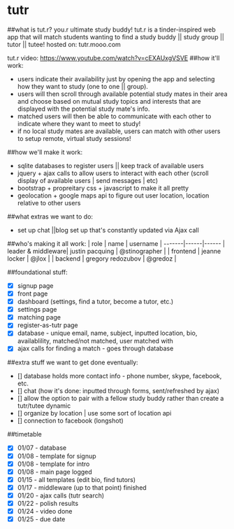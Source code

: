 # tutr  
##what is tut.r? you.r ultimate study buddy!
tut.r is a tinder-inspired web app that will match students wanting to find a study buddy || study group || tutor || tutee!
hosted on: tutr.mooo.com

tut.r video: https://www.youtube.com/watch?v=cEXAUxgVSVE
##how it'll work:
* users indicate their availability just by opening the app and selecting how they want to study (one to one || group).
* users will then scroll through available potential study mates in their area and choose based on mutual study topics and interests that are displayed with the potential study mate's info.
* matched users will then be able to communicate with each other to indicate where they want to meet to study!
* if no local study mates are available, users can match with other users to setup remote, virtual study sessions!

##how we'll make it work: 
- sqlite databases to register users || keep track of available users
- jquery + ajax calls to allow users to interact with each other (scroll display of available users | send messages | etc)
- bootstrap + propreitary css + javascript to make it all pretty
- geolocation + google maps api to figure out user location, location relative to other users

##what extras we want to do:
- set up chat ||blog set up that's constantly updated via Ajax call

##who's making it all work:
| role | name | username |
-------|------|------
| leader & middleware| justin pacquing | @stinographer |
| frontend | jeanne locker | @jlox |
| backend | gregory redozubov | @gredoz |

##foundational stuff:
- [x] signup page
- [x] front page
- [x] dashboard (settings, find a tutor, become a tutor, etc.)
- [x] settings page
- [x] matching page
- [x] register-as-tutr page
- [x] database - unique email, name, subject, inputted location, bio, availablility, matched/not matched, user matched with
- [x] ajax calls for finding a match - goes through database

##extra stuff we want to get done eventually:
- [] database holds more contact info - phone number, skype, facebook, etc.
- [] chat (how it's done: inputted through forms, sent/refreshed by ajax)
- [] allow the option to pair with a fellow study buddy rather than create a tutr/tutee dynamic
- [] organize by location | use some sort of location api
- [] connection to facebook (longshot)

##timetable
- [x] 01/07 - database
- [x] 01/08 - template for signup
- [x] 01/08 - template for intro
- [x] 01/08 - main page logged
- [x] 01/15 - all templates (edit bio, find tutors)
- [x] 01/17 - middleware (up to that point) finished
- [x] 01/20 - ajax calls (tutr search)
- [x] 01/22 - polish results
- [x] 01/24 - video done
- [x] 01/25 - due date
